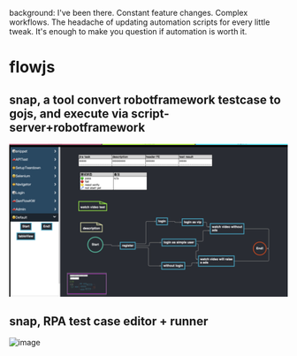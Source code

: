 background:
I've been there. Constant feature changes. Complex workflows. The headache of updating automation scripts for every little tweak. It's enough to make you question if automation is worth it.

# flowjs

## snap, a tool convert robotframework testcase to gojs, and execute via script-server+robotframework

![Image Info](./glance.png "glance.png.png")


## snap, RPA test case editor + runner
![image](https://github.com/user-attachments/assets/bdc8bb33-ef07-4a61-ae9c-391c20222e9b)
